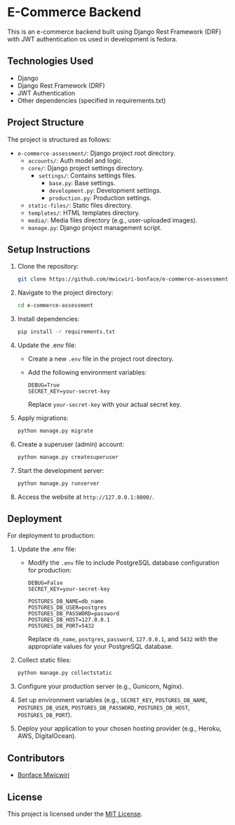 # E-Commerce Backend

This is an e-commerce backend built using Django Rest Framework (DRF) with JWT authentication os
used in development is fedora. 

## Technologies Used

- Django
- Django Rest Framework (DRF)
- JWT Authentication
- Other dependencies (specified in requirements.txt)

## Project Structure

The project is structured as follows:

- `e-commerce-assessment/`: Django project root directory.
  - `accounts/`: Auth model and logic.
  - `core/`: Django project settings directory.
    - `settings/`: Contains settings files.
      - `base.py`: Base settings.
      - `development.py`: Development settings.
      - `production.py`: Production settings.
  - `static-files/`: Static files directory.
  - `templates/`: HTML templates directory.
  - `media/`: Media files directory (e.g., user-uploaded images).
  - `manage.py`: Django project management script.

## Setup Instructions

1. Clone the repository:

    ```bash
    git clone https://github.com/mwicwiri-bonface/e-commerce-assessment.git
    ```

2. Navigate to the project directory:

    ```bash
    cd e-commerce-assessment
    ```

3. Install dependencies:

    ```bash
    pip install -r requirements.txt
    ```

4. Update the .env file:

    - Create a new `.env` file in the project root directory.
    - Add the following environment variables:

      ```dotenv
      DEBUG=True
      SECRET_KEY=your-secret-key
      ```

      Replace `your-secret-key` with your actual secret key.

5. Apply migrations:

    ```bash
    python manage.py migrate
    ```

6. Create a superuser (admin) account:

    ```bash
    python manage.py createsuperuser
    ```

7. Start the development server:

    ```bash
    python manage.py runserver
    ```

8. Access the website at `http://127.0.0.1:8000/`.

## Deployment

For deployment to production:

1. Update the .env file:

    - Modify the `.env` file to include PostgreSQL database configuration for production:

      ```dotenv
      DEBUG=False
      SECRET_KEY=your-secret-key

      POSTGRES_DB_NAME=db_name
      POSTGRES_DB_USER=postgres
      POSTGRES_DB_PASSWORD=password
      POSTGRES_DB_HOST=127.0.0.1
      POSTGRES_DB_PORT=5432
      ```

      Replace `db_name`, `postgres`, `password`, `127.0.0.1`, and `5432` with the appropriate values for your PostgreSQL database.

2. Collect static files:

    ```bash
    python manage.py collectstatic
    ```

3. Configure your production server (e.g., Gunicorn, Nginx).
4. Set up environment variables (e.g., `SECRET_KEY`, `POSTGRES_DB_NAME`, `POSTGRES_DB_USER`, `POSTGRES_DB_PASSWORD`, `POSTGRES_DB_HOST`, `POSTGRES_DB_PORT`).
5. Deploy your application to your chosen hosting provider (e.g., Heroku, AWS, DigitalOcean).

## Contributors

- [Bonface Mwicwiri](https://github.com/mwicwiri-bonface)

## License

This project is licensed under the [MIT License](LICENSE).
